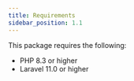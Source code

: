 ```yaml
---
title: Requirements
sidebar_position: 1.1
---
```


This package requires the following:

- PHP 8.3 or higher
- Laravel 11.0 or higher
